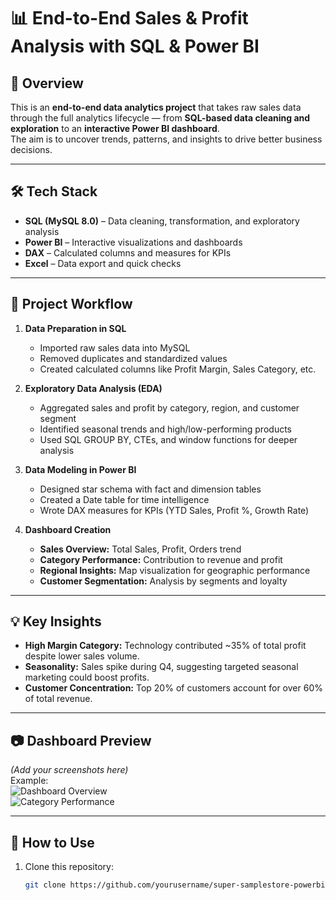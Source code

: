 # 📊 End-to-End Sales & Profit Analysis with SQL & Power BI

## 🔹 Overview
This is an **end-to-end data analytics project** that takes raw sales data through the full analytics lifecycle — from **SQL-based data cleaning and exploration** to an **interactive Power BI dashboard**.  
The aim is to uncover trends, patterns, and insights to drive better business decisions.

---

## 🛠 Tech Stack
- **SQL (MySQL 8.0)** – Data cleaning, transformation, and exploratory analysis  
- **Power BI** – Interactive visualizations and dashboards  
- **DAX** – Calculated columns and measures for KPIs  
- **Excel** – Data export and quick checks  

---

## 📌 Project Workflow
1. **Data Preparation in SQL**
   - Imported raw sales data into MySQL  
   - Removed duplicates and standardized values  
   - Created calculated columns like Profit Margin, Sales Category, etc.  

2. **Exploratory Data Analysis (EDA)**
   - Aggregated sales and profit by category, region, and customer segment  
   - Identified seasonal trends and high/low-performing products  
   - Used SQL GROUP BY, CTEs, and window functions for deeper analysis  

3. **Data Modeling in Power BI**
   - Designed star schema with fact and dimension tables  
   - Created a Date table for time intelligence  
   - Wrote DAX measures for KPIs (YTD Sales, Profit %, Growth Rate)  

4. **Dashboard Creation**
   - **Sales Overview:** Total Sales, Profit, Orders trend  
   - **Category Performance:** Contribution to revenue and profit  
   - **Regional Insights:** Map visualization for geographic performance  
   - **Customer Segmentation:** Analysis by segments and loyalty  

---

## 💡 Key Insights
- **High Margin Category:** Technology contributed ~35% of total profit despite lower sales volume.  
- **Seasonality:** Sales spike during Q4, suggesting targeted seasonal marketing could boost profits.  
- **Customer Concentration:** Top 20% of customers account for over 60% of total revenue.  

---

## 📷 Dashboard Preview
*(Add your screenshots here)*  
Example:  
![Dashboard Overview](images/dashboard_overview.png)  
![Category Performance](images/category_performance.png)  

---

## 🚀 How to Use
1. Clone this repository:
   ```bash
   git clone https://github.com/yourusername/super-samplestore-powerbi-sql.git
